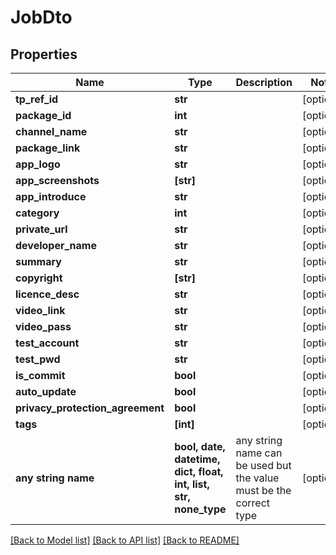 # JobDto


## Properties
Name | Type | Description | Notes
------------ | ------------- | ------------- | -------------
**tp_ref_id** | **str** |  | [optional] 
**package_id** | **int** |  | [optional] 
**channel_name** | **str** |  | [optional] 
**package_link** | **str** |  | [optional] 
**app_logo** | **str** |  | [optional] 
**app_screenshots** | **[str]** |  | [optional] 
**app_introduce** | **str** |  | [optional] 
**category** | **int** |  | [optional] 
**private_url** | **str** |  | [optional] 
**developer_name** | **str** |  | [optional] 
**summary** | **str** |  | [optional] 
**copyright** | **[str]** |  | [optional] 
**licence_desc** | **str** |  | [optional] 
**video_link** | **str** |  | [optional] 
**video_pass** | **str** |  | [optional] 
**test_account** | **str** |  | [optional] 
**test_pwd** | **str** |  | [optional] 
**is_commit** | **bool** |  | [optional] 
**auto_update** | **bool** |  | [optional] 
**privacy_protection_agreement** | **bool** |  | [optional] 
**tags** | **[int]** |  | [optional] 
**any string name** | **bool, date, datetime, dict, float, int, list, str, none_type** | any string name can be used but the value must be the correct type | [optional]

[[Back to Model list]](../README.md#documentation-for-models) [[Back to API list]](../README.md#documentation-for-api-endpoints) [[Back to README]](../README.md)


